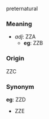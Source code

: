preternatural
### Meaning
+ _adj_: ZZA
    + __eg__: ZZB

### Origin

ZZC

### Synonym

__eg__: ZZD

+ ZZE



